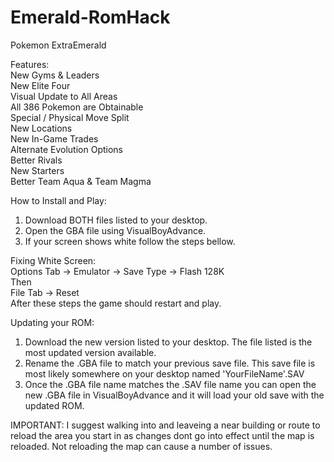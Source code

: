 # Emerald-RomHack
Pokemon ExtraEmerald

Features:\
New Gyms & Leaders\
New Elite Four\
Visual Update to All Areas\
All 386 Pokemon are Obtainable\
Special / Physical Move Split\
New Locations\
New In-Game Trades\
Alternate Evolution Options\
Better Rivals\
New Starters\
Better Team Aqua & Team Magma

How to Install and Play:
1. Download BOTH files listed to your desktop.
2. Open the GBA file using VisualBoyAdvance.
3. If your screen shows white follow the steps bellow.

Fixing White Screen:\
Options Tab -> Emulator -> Save Type -> Flash 128K\
Then\
File Tab -> Reset\
After these steps the game should restart and play.

Updating your ROM:
1. Download the new version listed to your desktop. 
   The file listed is the most updated version available.
2. Rename the .GBA file to match your previous save file.
   This save file is most likely somewhere on your desktop
   named 'YourFileName'.SAV
3. Once the .GBA file name matches the .SAV file name you
   can open the new .GBA file in VisualBoyAdvance and it 
   will load your old save with the updated ROM.
   
IMPORTANT: I suggest walking into and leaveing a near
           building or route to reload the area you start
           in as changes dont go into effect until the map
           is reloaded. Not reloading the map can cause 
           a number of issues.
